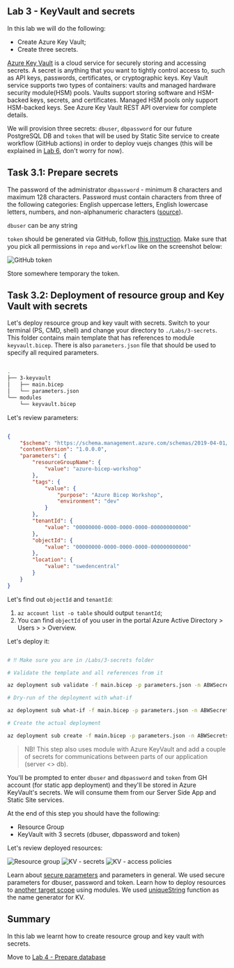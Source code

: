 ## Lab 3 - KeyVault and secrets

In this lab we will do the following: 

* Create Azure Key Vault;
* Create three secrets.

[Azure Key Vault](https://learn.microsoft.com/en-us/azure/key-vault/general/basic-concepts) is a cloud service for securely storing and accessing secrets. A secret is anything that you want to tightly control access to, such as API keys, passwords, certificates, or cryptographic keys. Key Vault service supports two types of containers: vaults and managed hardware security module(HSM) pools. Vaults support storing software and HSM-backed keys, secrets, and certificates. Managed HSM pools only support HSM-backed keys. See Azure Key Vault REST API overview for complete details.

We will provision three secrets: `dbuser`, `dbpassword` for our future PostgreSQL DB and `token` that will be used by Static Site service to create workflow (GitHub actions) in order to deploy vuejs changes (this will be explained in [Lab 6](6-Client-with-vuejs.md), don't worry for now).


## Task 3.1: Prepare secrets

The password of the administrator `dbpassword` - minimum 8 characters and maximum 128 characters. Password must contain characters from three of the following categories: English uppercase letters, English lowercase letters, numbers, and non-alphanumeric characters ([source](https://learn.microsoft.com/en-us/cli/azure/postgres/server?view=azure-cli-latest#az-postgres-server-create-optional-parameters)).

`dbuser` can be any string

`token` should be generated via GitHub, follow [this instruction](https://docs.github.com/en/enterprise-server@3.4/authentication/keeping-your-account-and-data-secure/creating-a-personal-access-token). Make sure that you pick all permissions in `repo` and `workflow` like on the screenshot below:

![GitHub token](./../.attachments/3-github-token.png)

Store somewhere temporary the token.

## Task 3.2: Deployment of resource group and Key Vault with secrets

Let's deploy resource group and key vault with secrets. Switch to your terminal (PS, CMD, shell) and change your directory to `./Labs/3-secrets`. This folder contains main template that has references to module `keyvault.bicep`. There is also `parameters.json` file that should be used to specify all required parameters.

```bash

.
├── 3-keyvault
│   ├── main.bicep
│   └── parameters.json
└── modules
    └── keyvault.bicep

```

Let's review parameters: 

```json

{
    "$schema": "https://schema.management.azure.com/schemas/2019-04-01/deploymentParameters.json#",
    "contentVersion": "1.0.0.0",
    "parameters": {
        "resourceGroupName": {
            "value": "azure-bicep-workshop"
        },
        "tags": {
            "value": {
                "purpose": "Azure Bicep Workshop",
                "environment": "dev"
            }
        },
        "tenantId": {
            "value": "00000000-0000-0000-0000-000000000000" 
        },
        "objectId": {
            "value": "00000000-0000-0000-0000-000000000000"
        },
        "location": {
            "value": "swedencentral"
        }
    }
}

```

Let's find out `objectId` and `tenantId`:

1. `az account list -o table` should output `tenantId`;
2. You can find `objectId` of you user in the portal Azure Active Directory > Users > <find yourself> > Overview.

Let's deploy it:

```bash

# ‼️ Make sure you are in /Labs/3-secrets folder

# Validate the template and all references from it

az deployment sub validate -f main.bicep -p parameters.json -n ABWSecretsDeployment

# Dry-run of the deployment with what-if

az deployment sub what-if -f main.bicep -p parameters.json -n ABWSecretsDeployment

# Create the actual deployment

az deployment sub create -f main.bicep -p parameters.json -n ABWSecretsDeployment

```

> NB! This step also uses module with Azure KeyVault and add a couple of secrets for communications between parts of our application (server <> db).

You'll be prompted to enter `dbuser` and `dbpassword` and `token` from GH account (for static app deployment) and they'll be stored in Azure KeyVault's secrets. We will consume them from our Server Side App and Static Site services.

At the end of this step you should have the following:

* Resource Group 
* KeyVault with 3 secrets (dbuser, dbpassword and token)

Let's review deployed resources: 

![Resource group](../.attachments/3-resource-group.png)
![KV - secrets](../.attachments/3-keyvault-secrets.png)
![KV - access policies](../.attachments/3-keyvault-access-policies.png)

Learn about [secure parameters](https://learn.microsoft.com/en-us/azure/azure-resource-manager/bicep/parameters#secure-parameters) and parameters in general. We used secure parameters for dbuser, password and token. Learn how to deploy resources to [another target scope](https://learn.microsoft.com/en-us/azure/azure-resource-manager/bicep/deploy-to-resource-group?tabs=azure-cli#scope-to-different-resource-group) using modules. We used [uniqueString](https://learn.microsoft.com/en-us/azure/azure-resource-manager/bicep/bicep-functions-string#uniquestring) function as the name generator for KV.

## Summary

In this lab we learnt how to create resource group and key vault with secrets.

Move to [Lab 4 - Prepare database](4-Prepare-database.md)